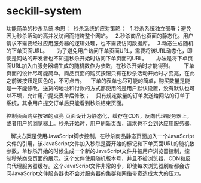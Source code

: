 # seckill-system
功能简单的秒杀系统
构思：
  秒杀系统的应对策略：
    1.秒杀系统独立部署；避免因为秒杀活动的高并发访问而拖垮整个网站。
    2.秒杀商品也页面的静态化。用户请求不需要经过应用服务器的逻辑处理，也不需要访问数据库。
    3.动态生成随机的下单页面URL。
      为了避免用户访问下单页面URL，需要将该URL动态化，即使是网站的开发者也不知道秒杀开始时访问下单页面的URL。
      办法是将下单页面URL加入由服务器端生成的随机数作为参数，在秒杀开始时才能得到。
      
下单页面的设计尽可能简单，商品页面的购买按钮只有在秒杀活动开始时才变亮，在此之前该按钮是灰色的，不可点击。
    下单的表单也尽可能的简单，购买数量是能是一不能修改，送货的地址和付款的方式都使用的是用户默认设置，没有默认也可以不填，允许用户提交表单后修改；
    只有规定数量的订单发送给网站的订单子系统，其余用户提交订单后只能看到秒杀结束页面。
 
 
 控制页面购买按钮的点亮
 页面设计为静态化，缓存在CDN，反向代理服务器上，或者用户的浏览器上。秒杀开始时，用户刷新页面，请求也不会到达应用服务器。
    
    解决方案是使用JavaScript脚步控制，在秒杀商品静态页面加入一个JavaScript文件的引用，该JavaScript文件加入秒杀是否开始的标记和下单页面URL的随机数参数，单秒杀开始的时候生成一个新的JavaScript文件幷被用户浏览器控制，控制秒杀商品页面的展示。这个文件使用随机版本号，并且不被浏览器，CDN和反向代理服务器缓存。这个JavaScript文件非常的小，即使每次浏览器刷新都会访问JavaScript文件服务器也不会对服务器的集群和网络带宽造成太大的压力。

